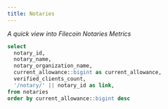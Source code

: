 ```yaml
---
title: Notaries
---
```


_A quick view into Filecoin Notaries Metrics_

```sql all_notaries
select
  notary_id,
  notary_name,
  notary_organization_name,
  current_allowance::bigint as current_allowance,
  verified_clients_count,
  '/notary/' || notary_id as link,
from notaries
order by current_allowance::bigint desc
```

<DataTable
  data={all_notaries}
  link=link
  search=true
  rows=30
/>
